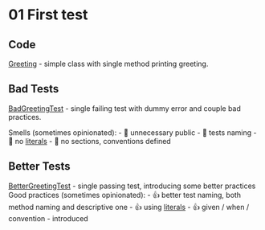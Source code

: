 # 01 First test

## Code

[Greeting](src//main//java//io//github//javafaktura//s01e05//Greeting.java) - simple class with single method printing greeting.

## Bad Tests

[BadGreetingTest](src//test//java//io//github//javafaktura//s01e05//BadGreetingTest.java) - single failing test with dummy error and couple bad practices.

Smells (sometimes opinionated):
    - :hankey: unnecessary public
    - :hankey: tests naming
    - :hankey: no [literals](https://en.wikipedia.org/wiki/Literal_(computer_programming))
    - :hankey: no sections, conventions defined

## Better Tests

[BetterGreetingTest](src//test//java//io//github//javafaktura//s01e05//BetterGreetingTest.java) - single passing test, introducing some better practices
Good practices (sometimes opinionated):
    - :+1: better test naming, both method naming and descriptive one
    - :+1: using [literals](https://en.wikipedia.org/wiki/Literal_(computer_programming))
    - :+1: given / when / convention - introduced